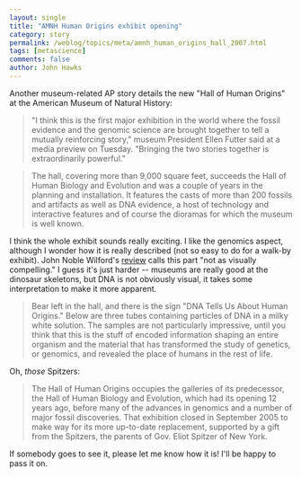 ```yaml
---
layout: single 
title: "AMNH Human Origins exhibit opening" 
category: story
permalink: /weblog/topics/meta/amnh_human_origins_hall_2007.html
tags: [metascience] 
comments: false 
author: John Hawks 
---
```



<p>
Another museum-related AP story details the new "Hall of Human Origins" at the American Museum of Natural History: 
</p>

<blockquote>"I think this is the first major exhibition in the world where the fossil evidence and the genomic science are brought together to tell a mutually reinforcing story," museum President Ellen Futter said at a media preview on Tuesday. "Bringing the two stories together is extraordinarily powerful."</blockquote>

<blockquote>The hall, covering more than 9,000 square feet, succeeds the Hall of Human Biology and Evolution and was a couple of years in the planning and installation. It features the casts of more than 200 fossils and artifacts as well as DNA evidence, a host of technology and interactive features and of course the dioramas for which the museum is well known.</blockquote>

<p>
I think the whole exhibit sounds really exciting. I like the genomics aspect, although I wonder how it is really described (not so easy to do for a walk-by exhibit). John Noble Wilford's <a href="http://www.nytimes.com/2007/02/09/arts/design/09orig.html?ex=1328677200&en=611487f4032a20c1&ei=5088&partner=rssnyt&emc=rss"> review</a> calls this part "not as visually compelling." I guess it's just harder -- museums are really good at the dinosaur skeletons, but DNA is not obviously visual, it takes some interpretation to make it more apparent. 
</p>

<blockquote>Bear left in the hall, and there is the sign "DNA Tells Us About Human Origins." Below are three tubes containing particles of DNA in a milky white solution. The samples are not particularly impressive, until you think that this is the stuff of encoded information shaping an entire organism and the material that has transformed the study of genetics, or genomics, and revealed the place of humans in the rest of life.</blockquote>

<p>
Oh, <i>those</i> Spitzers: 
</p>

<blockquote>The Hall of Human Origins occupies the galleries of its predecessor, the Hall of Human Biology and Evolution, which had its opening 12 years ago, before many of the advances in genomics and a number of major fossil discoveries. That exhibition closed in September 2005 to make way for its more up-to-date replacement, supported by a gift from the Spitzers, the parents of Gov. Eliot Spitzer of New York.</blockquote>

<p>
If somebody goes to see it, please let me know how it is! I'll be happy to pass it on. 
</p>

